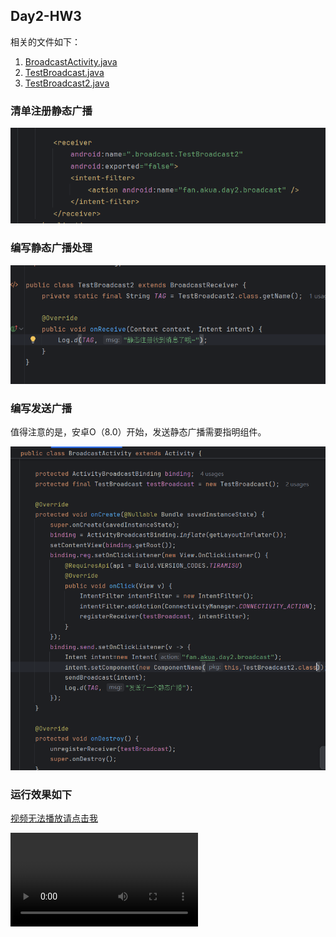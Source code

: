 ## Day2-HW3

相关的文件如下：
1. [BroadcastActivity.java](https://partner-gitlab.mioffice.cn/nj-trainingcollege/miclassroom240819/androidgroup4/tanzhehao/homework/-/blob/main/day2/app/src/main/java/fan/akua/day2/broadcast/BroadcastActivity.java)
2. [TestBroadcast.java](https://partner-gitlab.mioffice.cn/nj-trainingcollege/miclassroom240819/androidgroup4/tanzhehao/homework/-/blob/main/day2/app/src/main/java/fan/akua/day2/broadcast/TestBroadcast.java)
3. [TestBroadcast2.java](https://partner-gitlab.mioffice.cn/nj-trainingcollege/miclassroom240819/androidgroup4/tanzhehao/homework/-/blob/main/day2/app/src/main/java/fan/akua/day2/broadcast/TestBroadcast2.java)

### 清单注册静态广播

![清单](pic/94284215683782.png)

### 编写静态广播处理

![广播](pic/252302249552648.png)

### 编写发送广播

值得注意的是，安卓O（8.0）开始，发送静态广播需要指明组件。

![发送](pic/388095110533856.png)

### 运行效果如下

[视频无法播放请点击我](https://partner-gitlab.mioffice.cn/nj-trainingcollege/miclassroom240819/androidgroup4/tanzhehao/homework/-/tree/main/day2/pic/20240820_191420.mp4)

<div>
    <video src="pic/20240820_191420.mp4"></video>
</div>
